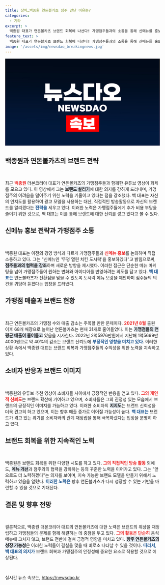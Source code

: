 ```yaml
---
title: 상처…백종원 연돈볼카츠 점주 만난 이유는?
categories:
  - 기타
excerpt: >
  백종원 대표가 연돈볼카츠 브랜드 회복에 나선다! 가맹점주들과의 소통을 통해 신메뉴를 홍보하고, 매장 활성화를 위한 적극적인 방송 활동을 예고했다. 과장된 매출 주장에 대한 갈등 속에서도 상생의 의지를 다짐한 그의 행보에 귀추가 주목된다.
feature_text: >
  백종원 대표가 연돈볼카츠 브랜드 회복에 나선다! 가맹점주들과의 소통을 통해 신메뉴를 홍보하고, 매장 활성화를 위한 적극적인 방송 활동을 예고했다. 과장된 매출 주장에 대한 갈등 속에서도 상생의 의지를 다짐한 그의 행보에 귀추가 주목된다.
image: '/assets/img/newsdao_breakingnews.jpg'
---
```


<p><img src="/assets/img/newsdao_breakingnews.jpg" alt="flaretime 속보" /></p>

<h2 data-ke-size="size26">백종원과 연돈볼카츠의 브랜드 전략</h2>

<p data-ke-size="size16">&nbsp;</p>

<p data-ke-size="size16">최근 <b><span style="color: #ee2323;">백종원</span></b> 더본코리아 대표가 연돈볼카츠의 가맹점주들과 함께한 유튜브 영상이 화제를 모으고 있다. 이 영상에서 그는 <b><span style="background-color: #21538527;">브랜드 살리기</span></b>에 대한 의지를 강하게 드러내며, 가맹점주의 어려움을 덜어주기 위한 노력을 기울이고 있다는 점을 강조했다. 백 대표는 자신의 인지도를 활용하여 광고 모델을 사용하는 대신, 직접적인 방송활동으로 자신의 브랜드를 알리겠다는 <b><span style="color: #1a5490;">전략을</span></b> 세우고 있다. 이러한 노력은 가맹점주들에게 추가 비용 부담을 줄이기 위한 것으로, 백 대표는 이를 통해 브랜드에 대한 신뢰를 쌓고 있다고 볼 수 있다.</p>

<h2 data-ke-size="size26">신메뉴 홍보 전략과 가맹점주 소통</h2>

<p data-ke-size="size16">&nbsp;</p>

<p data-ke-size="size16">백종원 대표는 이전의 경영 방식과 다르게 가맹점주들과 <b><span style="color: #ee2323;">신메뉴 홍보</span></b>를 논의하며 직접 소통하고 있다. 그는 "신메뉴인 '뚜껑 열린 치킨 도시락'을 홍보하겠다"고 밝힘으로써, <b><span style="background-color: #21538527;">점주들과의 협력을 강조</span></b>하며 새로운 방향을 제시했다. 이러한 접근은 단순한 메뉴 마케팅을 넘어 가맹점주들이 원하는 변화와 아이디어를 반영하려는 의도를 담고 있다. <b><span style="color: #1a5490;">백 대표는</span></b> 연돈볼카츠가 전환점을 맞을 수 있도록 도시락 메뉴 보강을 제안하며 점주들의 의견을 귀담아 듣겠다는 입장을 드러냈다.</p>

<h2 data-ke-size="size26">가맹점 매출과 브랜드 현황</h2>

<p data-ke-size="size16">&nbsp;</p>

<p data-ke-size="size16">최근 연돈볼카츠의 가맹점 수와 매출 감소는 주목할 만한 문제이다. <b><span style="color: #ee2323;">2021년 8월</span></b> 출원 이후 68개 매장으로 늘어난 연돈볼카츠는 현재 31개로 줄어들었다. 이는 <b><span style="background-color: #21538527;">가맹점들의 연평균 매출이 줄어들고</span></b> 있음을 시사한다. 2022년 2억5976만원에서 지난해 1억5699만4000원으로 약 40%의 감소는 브랜드 신뢰도에 <b><span style="color: #1a5490;">부정적인 영향을 미치고 있다</span></b>. 이러한 상황 속에서 백종원 대표는 브랜드 회복과 가맹점주들의 수익성을 위한 노력을 지속하고 있다.</p>

<h2 data-ke-size="size26">소비자 반응과 브랜드 이미지</h2>

<p data-ke-size="size16">&nbsp;</p>

<p data-ke-size="size16">백종원의 유튜브 추천 영상이 소비자들 사이에서 긍정적인 반응을 얻고 있다. <b><span style="color: #ee2323;">그의 개인적 신뢰도</span></b>는 브랜드 확산에 기여하고 있으며, 소비자들은 그의 진정성 있는 모습에서 브랜드의 긍정적인 이미지를 가늠하고 있다. 이러한 소비자의 <b><span style="background-color: #21538527;">지지도</span></b>는 브랜드 신뢰성을 더욱 견고히 하고 있으며, 이는 향후 매출 증가로 이어질 가능성이 높다. <b><span style="color: #1a5490;">백 대표는</span></b> 브랜드가 겪고 있는 위기를 소비자와의 관계 재정립을 통해 극복하겠다는 입장을 분명히 하고 있다.</p>

<h2 data-ke-size="size26">브랜드 회복을 위한 지속적인 노력</h2>

<p data-ke-size="size16">&nbsp;</p>

<p data-ke-size="size16">백종원은 브랜드 회복을 위한 다양한 시도를 하고 있다. <b><span style="color: #ee2323;">그의 직접적인 방송 활동</span></b> 외에도, <b><span style="background-color: #21538527;">메뉴 개선</span></b>과 점주와의 협력을 강화하는 등의 꾸준한 노력을 이어가고 있다. 그는 "앞으로도 더 노력하겠다"는 의지를 보이며, 지속 가능한 브랜드 모델을 만들기 위해서 노력하고 있음을 알렸다. <b><span style="color: #1a5490;">이러한 노력은</span></b> 향후 연돈볼카츠가 다시 성장할 수 있는 기반을 마련할 수 있을 것으로 기대된다.</p>

<h2 data-ke-size="size26">결론 및 향후 전망</h2>

<p data-ke-size="size16">&nbsp;</p>

<p data-ke-size="size16">결론적으로, 백종원 더본코리아 대표의 연돈볼카츠에 대한 노력은 브랜드의 위상을 재정립하고 가맹점들의 문제를 함께 해결하는 데 중점을 두고 있다. <b><span style="color: #ee2323;">그의 활동은 단순히</span></b> 음식 메뉴에 그치지 않고, 브랜드 전반에 걸쳐 긍정적 영향을 미치고 있다. <b><span style="background-color: #21538527;">향후 연돈볼카츠의 성장 가능성</span></b>은 이러한 노력들이 결실을 맺을 때 비로소 나타날 수 있을 것이다. <b><span style="color: #1a5490;">따라서, 백 대표의 의지가</span></b> 브랜드 회복과 가맹점주의 안정성에 중요한 요소로 작용할 것으로 예상된다.</p>

<p data-ke-size="size16">&nbsp;</p>
실시간 뉴스 속보는, <a href="https://newsdao.kr" rel="dofollow">https://newsdao.kr</a>


